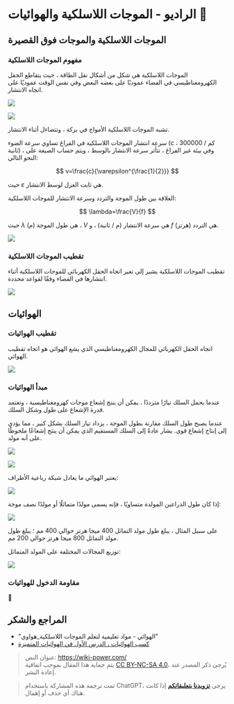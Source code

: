 # الراديو - الموجات اللاسلكية والهوائيات 🚧

## الموجات اللاسلكية والموجات فوق القصيرة

### مفهوم الموجات اللاسلكية

الموجات اللاسلكية هي شكل من أشكال نقل الطاقة ، حيث يتقاطع الحقل الكهرومغناطيسي في الفضاء عموديًا على بعضه البعض وفي نفس الوقت عموديًا على اتجاه الانتشار.

![](https://wiki-media-1253965369.cos.ap-guangzhou.myqcloud.com/img/20220328151806.png)

![](https://wiki-media-1253965369.cos.ap-guangzhou.myqcloud.com/img/20220328152954.png)

تشبه الموجات اللاسلكية الأمواج في بركة ، وتتضاءل أثناء الانتشار.

سرعة انتشار الموجات اللاسلكية في الفراغ تساوي سرعة الضوء (c ، 300000 كم / ثانية) ، وفي بيئة غير الفراغ ، تتأثر سرعة الانتشار بالوسط ، ويتم حساب الصيغة على النحو التالي:

$$
v=\frac{c}{\varepsilon^{\frac{1}{2}}}
$$

حيث $\varepsilon$ هي ثابت العزل لوسط الانتشار.

العلاقة بين طول الموجة والتردد وسرعة الانتشار للموجات اللاسلكية:

$$
\lambda=\frac{V}{f}
$$

حيث $\lambda$ هي طول الموجة (م) ، $V$ هي سرعة الانتشار (م / ثانية) ، و $f$ هي التردد (هرتز).

![](https://wiki-media-1253965369.cos.ap-guangzhou.myqcloud.com/img/20220328153416.png)

### تقطيب الموجات اللاسلكية

تقطيب الموجات اللاسلكية يشير إلى تغير اتجاه الحقل الكهربائي للموجات اللاسلكية أثناء انتشارها في الفضاء وفقًا لقواعد محددة.

![](https://wiki-media-1253965369.cos.ap-guangzhou.myqcloud.com/img/20220328153533.png)

## الهوائيات

### تقطيب الهوائيات

اتجاه الحقل الكهربائي للمجال الكهرومغناطيسي الذي يشع الهوائي هو اتجاه تقطيب الهوائي.

![](https://wiki-media-1253965369.cos.ap-guangzhou.myqcloud.com/img/20220328153749.png)

### مبدأ الهوائيات

عندما يحمل السلك تيارًا مترددًا ، يمكن أن ينتج إشعاع موجات كهرومغناطيسية ، وتعتمد قدرة الإشعاع على طول وشكل السلك.

عندما يصبح طول السلك مقارنة بطول الموجة ، يزداد تيار السلك بشكل كبير ، مما يؤدي إلى إنتاج إشعاع قوي. يشار عادةً إلى السلك المستقيم الذي يمكن أن ينتج إشعاعًا ملحوظًا على أنه مولد.

![](https://wiki-media-1253965369.cos.ap-guangzhou.myqcloud.com/img/20220328154244.png)

![](https://wiki-media-1253965369.cos.ap-guangzhou.myqcloud.com/img/20220328154355.png)

يعتبر الهوائي ما يعادل شبكة رباعية الأطراف:

![](https://wiki-media-1253965369.cos.ap-guangzhou.myqcloud.com/img/20220328154327.png)

إذا كان طول الذراعين المولدة متساويًا ، فإنه يسمى مولدًا متماثلًا أو مولدًا نصف موجة:

![](https://wiki-media-1253965369.cos.ap-guangzhou.myqcloud.com/img/20220328154512.png)

على سبيل المثال ، يبلغ طول مولد التماثل 400 ميجا هرتز حوالي 400 مم ؛ يبلغ طول مولد التماثل 800 ميجا هرتز حوالي 200 مم.

توزيع المجالات المختلفة على المولد المتماثل:

![](https://wiki-media-1253965369.cos.ap-guangzhou.myqcloud.com/img/20220328154749.png)

### مقاومة الدخول للهوائيات

🚧

## المراجع والشكر

- "الهوائي - مواد تعليمية لتعلم الموجات اللاسلكية\_هواوي"
- [كسب الهوائيات ، الدرس الأول في الهوائيات المتميزة](https://rf.eefocus.com/article/id-335204)

> عنوان النص: <https://wiki-power.com/>  
> يتم حماية هذا المقال بموجب اتفاقية [CC BY-NC-SA 4.0](https://creativecommons.org/licenses/by/4.0/deed.zh)، يُرجى ذكر المصدر عند إعادة النشر.

> تمت ترجمة هذه المشاركة باستخدام ChatGPT، يرجى [**تزويدنا بتعليقاتكم**](https://github.com/linyuxuanlin/Wiki_MkDocs/issues/new) إذا كانت هناك أي حذف أو إهمال.